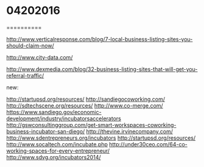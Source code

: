 # 04202016
==========

http://www.verticalresponse.com/blog/7-local-business-listing-sites-you-should-claim-now/

http://www.city-data.com/

http://www.dexmedia.com/blog/32-business-listing-sites-that-will-get-you-referral-traffic/

new:

http://startupsd.org/resources/
http://sandiegocoworking.com/
http://sdtechscene.org/resources/
http://www.co-merge.com/
https://www.sandiego.gov/economic-development/industry/incubatorsaccelerators
http://gswconsultinggroup.com/get-smart-workspaces-coworking-business-incubator-san-diego/
http://thevine.irvinecompany.com/
http://www.sdentrepreneurs.org/incubators
http://startupsd.org/resources/
http://www.socaltech.com/incubate.php
http://under30ceo.com/64-co-working-spaces-for-every-entrepreneur/
http://www.sdvg.org/incubators2014/




